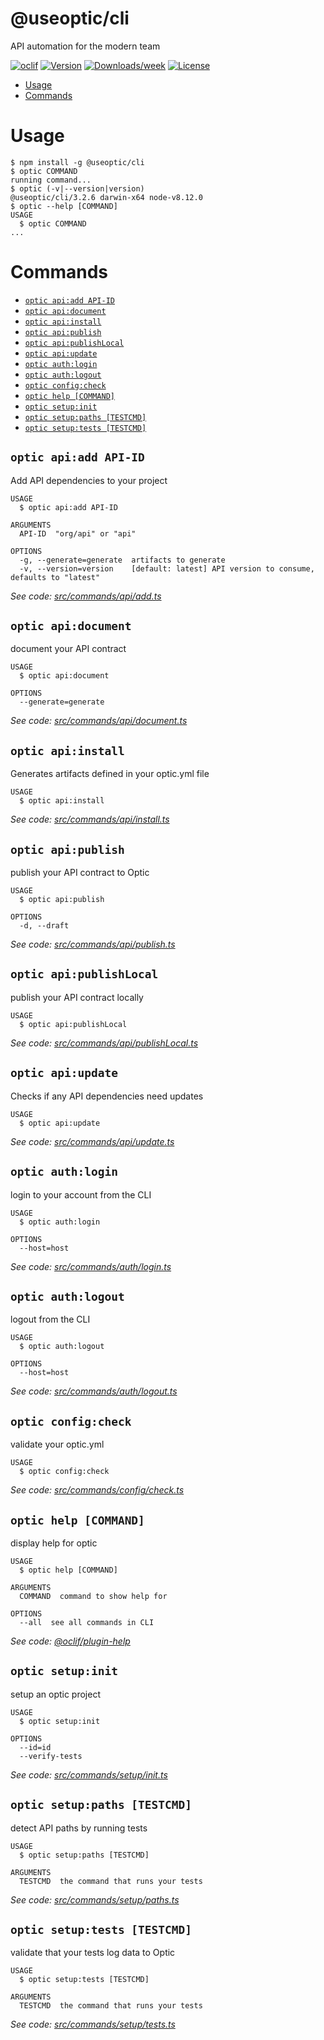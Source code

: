 @useoptic/cli
=============

API automation for the modern team

[![oclif](https://img.shields.io/badge/cli-oclif-brightgreen.svg)](https://oclif.io)
[![Version](https://img.shields.io/npm/v/@useoptic/cli.svg)](https://npmjs.org/package/@useoptic/cli)
[![Downloads/week](https://img.shields.io/npm/dw/@useoptic/cli.svg)](https://npmjs.org/package/@useoptic/cli)
[![License](https://img.shields.io/npm/l/@useoptic/cli.svg)](https://github.com/opticdev/optic/blob/master/package.json)

<!-- toc -->
* [Usage](#usage)
* [Commands](#commands)
<!-- tocstop -->
# Usage
<!-- usage -->
```sh-session
$ npm install -g @useoptic/cli
$ optic COMMAND
running command...
$ optic (-v|--version|version)
@useoptic/cli/3.2.6 darwin-x64 node-v8.12.0
$ optic --help [COMMAND]
USAGE
  $ optic COMMAND
...
```
<!-- usagestop -->
# Commands
<!-- commands -->
* [`optic api:add API-ID`](#optic-apiadd-api-id)
* [`optic api:document`](#optic-apidocument)
* [`optic api:install`](#optic-apiinstall)
* [`optic api:publish`](#optic-apipublish)
* [`optic api:publishLocal`](#optic-apipublishlocal)
* [`optic api:update`](#optic-apiupdate)
* [`optic auth:login`](#optic-authlogin)
* [`optic auth:logout`](#optic-authlogout)
* [`optic config:check`](#optic-configcheck)
* [`optic help [COMMAND]`](#optic-help-command)
* [`optic setup:init`](#optic-setupinit)
* [`optic setup:paths [TESTCMD]`](#optic-setuppaths-testcmd)
* [`optic setup:tests [TESTCMD]`](#optic-setuptests-testcmd)

## `optic api:add API-ID`

Add API dependencies to your project

```
USAGE
  $ optic api:add API-ID

ARGUMENTS
  API-ID  "org/api" or "api"

OPTIONS
  -g, --generate=generate  artifacts to generate
  -v, --version=version    [default: latest] API version to consume, defaults to "latest"
```

_See code: [src/commands/api/add.ts](https://github.com/opticdev/optic-cli/blob/v3.2.6/src/commands/api/add.ts)_

## `optic api:document`

document your API contract

```
USAGE
  $ optic api:document

OPTIONS
  --generate=generate
```

_See code: [src/commands/api/document.ts](https://github.com/opticdev/optic-cli/blob/v3.2.6/src/commands/api/document.ts)_

## `optic api:install`

Generates artifacts defined in your optic.yml file

```
USAGE
  $ optic api:install
```

_See code: [src/commands/api/install.ts](https://github.com/opticdev/optic-cli/blob/v3.2.6/src/commands/api/install.ts)_

## `optic api:publish`

publish your API contract to Optic

```
USAGE
  $ optic api:publish

OPTIONS
  -d, --draft
```

_See code: [src/commands/api/publish.ts](https://github.com/opticdev/optic-cli/blob/v3.2.6/src/commands/api/publish.ts)_

## `optic api:publishLocal`

publish your API contract locally

```
USAGE
  $ optic api:publishLocal
```

_See code: [src/commands/api/publishLocal.ts](https://github.com/opticdev/optic-cli/blob/v3.2.6/src/commands/api/publishLocal.ts)_

## `optic api:update`

Checks if any API dependencies need updates

```
USAGE
  $ optic api:update
```

_See code: [src/commands/api/update.ts](https://github.com/opticdev/optic-cli/blob/v3.2.6/src/commands/api/update.ts)_

## `optic auth:login`

login to your account from the CLI

```
USAGE
  $ optic auth:login

OPTIONS
  --host=host
```

_See code: [src/commands/auth/login.ts](https://github.com/opticdev/optic-cli/blob/v3.2.6/src/commands/auth/login.ts)_

## `optic auth:logout`

logout from the CLI

```
USAGE
  $ optic auth:logout

OPTIONS
  --host=host
```

_See code: [src/commands/auth/logout.ts](https://github.com/opticdev/optic-cli/blob/v3.2.6/src/commands/auth/logout.ts)_

## `optic config:check`

validate your optic.yml

```
USAGE
  $ optic config:check
```

_See code: [src/commands/config/check.ts](https://github.com/opticdev/optic-cli/blob/v3.2.6/src/commands/config/check.ts)_

## `optic help [COMMAND]`

display help for optic

```
USAGE
  $ optic help [COMMAND]

ARGUMENTS
  COMMAND  command to show help for

OPTIONS
  --all  see all commands in CLI
```

_See code: [@oclif/plugin-help](https://github.com/oclif/plugin-help/blob/v2.1.6/src/commands/help.ts)_

## `optic setup:init`

setup an optic project

```
USAGE
  $ optic setup:init

OPTIONS
  --id=id
  --verify-tests
```

_See code: [src/commands/setup/init.ts](https://github.com/opticdev/optic-cli/blob/v3.2.6/src/commands/setup/init.ts)_

## `optic setup:paths [TESTCMD]`

detect API paths by running tests

```
USAGE
  $ optic setup:paths [TESTCMD]

ARGUMENTS
  TESTCMD  the command that runs your tests
```

_See code: [src/commands/setup/paths.ts](https://github.com/opticdev/optic-cli/blob/v3.2.6/src/commands/setup/paths.ts)_

## `optic setup:tests [TESTCMD]`

validate that your tests log data to Optic

```
USAGE
  $ optic setup:tests [TESTCMD]

ARGUMENTS
  TESTCMD  the command that runs your tests
```

_See code: [src/commands/setup/tests.ts](https://github.com/opticdev/optic-cli/blob/v3.2.6/src/commands/setup/tests.ts)_
<!-- commandsstop -->
